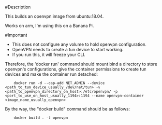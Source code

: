 #Description

This builds an openvpn image from ubuntu:18.04.

Works on arm, I'm using this on a Banana Pi.

#Important

- This does not configure any volume to hold openvpn configuration.
- OpenVPN needs to create a tun device to start working.
- If you run this, it will freeze your CLI.

Therefore, the 'docker run' command should mount bind a directory to store openvpn's configurations, give the container permissions to create tun devices and make the container run detached:

```
    docker run -d --cap-add NET_ADMIN --device <path_to_tun_device_usually_/dev/net/tun> -v <path_to_openvpn_directory_on_host>:/etc/openvpn/ -p <port_to_use_on_host_usually_1194>:1194 --name openvpn-container <image_name_usually_openvpn>
```

By the way, the "docker build" command should be as follows:

```
    docker build . -t openvpn
```

